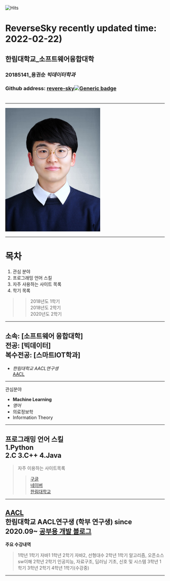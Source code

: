 ![Hits](https://hits.seeyoufarm.com/api/count/incr/badge.svg?url=https://github.com/reversesky)
# ReverseSky recently updated time: 2022-02-22)
## 한림대학교_소프트웨어융합대학
### 20185141_용권순 *빅데이터학과*
### Github address: [revere-sky][github][![Generic badge](https://img.shields.io/badge/github-go-blue?logo=github)](https://github.com/reverse-sky)<br><br>
------
<img src ="./src/img/200kb_2.jpg"  alt="YKS" height="390" width="300">   
<!이미지를 삽입하는 방법, height는 세로를 width는 높이를 나타낸다. >


******  
# 목차
1. 관심 분야
2. 프로그래밍 언어 스킬
3. 자주 사용하는 사이트 목록
4. 학기 목록
>>2018년도 1학기  
>>2018년도 2학기  
>>2020년도 2학기  
*******  
소속: [소프트웨어 융합대학]   
전공: [빅데이터]    
복수전공: [스마트IOT학과]   
--------------
* *한림대학교 AACL연구생*  
[AACL][aacl]
-----------
관심분야   
* **Machine Learning**   
* *영어*
* 의료정보학  
* Information Theory
--------
 프로그래밍 언어 스킬    
1.Python  
2.C
3.C++
4.Java    
------

>자주 이용하는 사이트목록 
>> [구글][google]   
>> [네이버][naver]   
>> [한림대학교][hallym]   
--------
[AACL][aacl]  
한림대학교 AACL연구생 (학부 연구생) since 2020.09~
[공부용 개발 블로그](https://velog.io/@reversesky)
---------

**주요 수강내역**
> 1학년 1학기 자바1 
> 1학년 2학기 자바2, 선형대수 
> 2학년 1학기 알고리즘, 오픈소스sw이해 
> 2학년 2학기 인공지능, 자료구조, 딥러닝 기초, 신호 및 시스템
> 3학년 1학기
> 3학년 2학기
> 4학년 1학기(수강중)



------------



     
     
[aacl]:https://sites.google.com/view/ai-comm-lab/home
[github]: http://github.com/reversesky  
[google]: http://www.google.com  
[naver]: http://www.naver.com   
[hallym]: http://www.hallym.ac.kr  
[elllo]: https://www.elllo.org/index.htm
